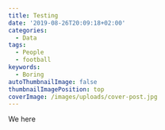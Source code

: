 ```yaml
---
title: Testing
date: '2019-08-26T20:09:18+02:00'
categories:
  - Data
tags:
  - People
  - football
keywords:
  - Boring
autoThumbnailImage: false
thumbnailImagePosition: top
coverImage: /images/uploads/cover-post.jpg
---
```

We  here

